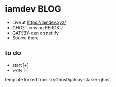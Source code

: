 # iamdev BLOG
* Live at https://iamdev.xyz/
* GHOST cms on HEROKU
* GATSBY-gen on netlify
* Source there

## to do
- start [+]
- write [-]

template forked from TryGhost/gatsby-starter-ghost
